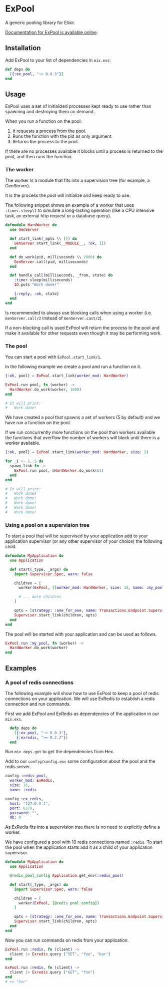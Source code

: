 # ExPool

A generic pooling library for Elixir.

[Documentation for ExPool is available online](http://hexdocs.pm/plug/).

## Installation

Add ExPool to your list of dependencies in `mix.exs`:

```elixir
def deps do
  [{:ex_pool, "~> 0.0.3"}]
end
```

## Usage

ExPool uses a set of initialized processes kept ready to use rather than spawning and destroying them on demand.

When you run a function on the pool:

 1. It requests a process from the pool.
 2. Runs the function with the pid as only argument.
 3. Returns the process to the pool.

If there are no processes available it blocks until a process is returned to the pool, and then runs the function.

### The worker

The worker is a module that fits into a supervision tree (for example, a GenServer).

It is the process the pool will initialize and keep ready to use.

The following snippet shows an example of a worker that uses `:timer.sleep\1` to simulate a long-lasting operation (like a CPU intensive task, an external http request or a database query).

```elixir
defmodule HardWorker do
  use GenServer

  def start_link(_opts \\ []) do
    GenServer.start_link(__MODULE__, :ok, [])
  end

  def do_work(pid, milliseconds \\ 2000) do
    GenServer.call(pid, milliseconds)
  end

  def handle_call(milliseconds, _from, state) do
    :timer.sleep(milliseconds)
    IO.puts "Work done!"

    {:reply, :ok, state}
  end
end
```

Is recommended to always use blocking calls when using a worker (i.e. `GenServer.call/2` instead of `GenServer.cast/2`).

If a non-blocking call is used ExPool will return the process to the pool and make it available for other requests even though it may be performing work.

### The pool

You can start a pool with `ExPool.start_link/1`.

In the following example we create a pool and run a function on it.

```elixir
{:ok, pool} = ExPool.start_link(worker_mod: HardWorker)

ExPool.run pool, fn (worker) ->
  HardWorker.do_work(worker, 1000)
end

# It will print:
#   Work done!
```

We have created a pool that spawns a set of workers (5 by default) and we have run a function on the pool.

If we run concurrently more functions on the pool than workers available the functions that overflow the number of workers will block until there is a worker available.

```elixir
{:ok, pool} = ExPool.start_link(worker_mod: HardWorker, size: 2)

for _i <- 1..5 do
  spawn_link fn ->
    ExPool.run pool, &HardWorker.do_work(&1)
  end
end

# It will print:
#   Work done!
#   Work done!
#   Work done!
#   Work done!
#   Work done!
```

### Using a pool on a supervision tree

To start a pool that will be supervised by your application add to your application supervisor (or any other supervisor of your choice) the following child.

```elixir
defmodule MyApplication do
  use Application

  def start(_type, _args) do
    import Supervisor.Spec, warn: false

    children = [
      worker(ExPool, [[worker_mod: HardWorker, size: 10, name: :my_pool]])

      # ... more children
    ]

    opts = [strategy: :one_for_one, name: Transactions.Endpoint.Supervisor]
    Supervisor.start_link(children, opts)
  end
end
```

The pool will be started with your application and can be used as follows.

```elixir
ExPool.run :my_pool, fn (worker) ->
  HardWorker.do_work(worker)
end
```

## Examples

### A pool of redis connections

The following example will show how to use ExPool to keep a pool of redis connections on your application. We will use ExRedis to establish a redis connection and run commands.

First we add ExPool and ExRedis as dependencies of the application in our `mix.exs`.

```elixir
  defp deps do
    [{:ex_pool, "~> 0.0.3"},
     {:exredis, ">= 0.2.2"}]
  end
```

Run `mix deps.get` to get the dependencies from Hex.

Add to our `config/config.exs` some configuration about the pool and the redis server.

```elixir
config :redis_pool,
  worker_mod: ExRedis,
  size: 10,
  name: :redis

config :ex_redis,
  host: "127.0.0.1",
  port: 6379,
  password: "",
  db: 0
```

As ExRedis fits into a supervision tree there is no need to explicitly define a worker.

We have configured a pool with 10 redis connections named `:redis`. To start the pool when the application starts add it as a child of your application supervisor.

```elixir
defmodule MyApplication do
  use Application

  @redis_pool_config Application.get_env(:redis_pool)

  def start(_type, _args) do
    import Supervisor.Spec, warn: false

    children = [
      worker(ExPool, [@redis_pool_config])
    ]

    opts = [strategy: :one_for_one, name: Transactions.Endpoint.Supervisor]
    Supervisor.start_link(children, opts)
  end
end
```

Now you can run commands on redis from your application.

```elixir
ExPool.run :redis, fn (client) ->
  client |> Exredis.query ["SET", "foo", "bar"]
end

ExPool.run :redis, fn (client) ->
  client |> Exredis.query ["GET", "foo"]
end
# => "bar"
```
